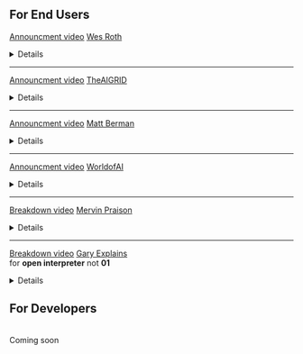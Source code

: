 
## For End Users
[Announcment video](https://www.youtube.com/watch?v=jWr-WeXAdeI)
[Wes Roth](https://www.youtube.com/@WesRoth)

<details>
<summary>Details</summary>

No technical coverage

</details>

---

[Announcment video](https://www.youtube.com/watch?v=JaBFT3fF2fk)
[TheAIGRID](https://www.youtube.com/@TheAiGrid)

<details>
<summary>Details</summary>

[here](https://youtu.be/JaBFT3fF2fk?si=8zPGO-U6WdLNnISw&t=656)
mentions the current lack of windows support

</details>

---

[Announcment video](https://www.youtube.com/watch?v=Q_p82HtBqoc)
[Matt Berman](https://www.youtube.com/@matthew_berman)

<details>
<summary>Details</summary>

[here](https://youtu.be/Q_p82HtBqoc?si=aAxjWZnBdwBbaOUr&t=579)
Berman shows an install of 01 using conda and python 3.9
in.. looks like linux.. shows how to get openai keys.

</details>

---

[Announcment video](https://www.youtube.com/watch?v=q0dJ7T7au2Y)
[WorldofAI](https://www.youtube.com/@intheworldofai)

<details>
<summary>Details</summary>

<!-- Add details here -->

</details>

---

[Breakdown video](https://www.youtube.com/watch?v=W-VwN0n4d9Y)
[Mervin Praison](https://www.youtube.com/@MervinPraison)
<details>
<summary>Details</summary>
- uses conda to install 01 and uses python 3.11 on linux.. maybe mac
- 0:00 Introduction to Open Interpreter
- 0:47 Creating Apps and Summarizing Documents
- 1:20 Image Modifications and Game Creation
- 2:55 Exploratory Data Analysis and Charting
- 4:00 Server Log Analysis
- 5:01 Image and Video Editing
- 6:00 Composing Music with AI
- 7:18 Calendar Management and Email Automation
- 9:01 Integrating with Fast API and LM Studio

</details>

---

[Breakdown video](https://www.youtube.com/watch?v=uyfoHQVgeY0)
[Gary Explains](https://www.youtube.com/@GaryExplains)
<br>for **open interpreter** not **01**
<details>
<summary>Details</summary>
- 3:45 states that it will run on mac/linux and windows and requires python 3.10
</details>

## For Developers
<BR>
Coming soon
